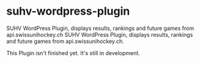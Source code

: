 suhv-wordpress-plugin
=====================

SUHV WordPress Plugin, displays results, rankings and future games from api.swissunihockey.ch
SUHV WordPress Plugin, displays results, rankings and future games from api.swissunihockey.ch. 

This Plugin isn't finished yet. It's still in development.
